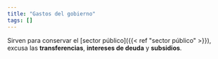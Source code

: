 ```yaml
---
title: "Gastos del gobierno"
tags: []
---
```

Sirven para conservar el [sector público]({{< ref "sector público" >}}), excusa las **transferencias**, **intereses de deuda** y **subsidios**.